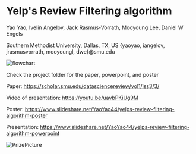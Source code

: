 # Yelp's Review Filtering algorithm

Yao Yao, Ivelin Angelov, Jack Rasmus-Vorrath, Mooyoung Lee, Daniel W Engels

Southern Methodist University, Dallas, TX, US
{yaoyao, iangelov, jrasmusvorrath, mooyoungl, dwe}@smu.edu


![flowchart](https://github.com/post2web/capstone/blob/master/flowchart.png)

Check the project folder for the paper, powerpoint, and poster

Paper: https://scholar.smu.edu/datasciencereview/vol1/iss3/3/

Video of presentation: https://youtu.be/uavbPKiUg9M

Poster: https://www.slideshare.net/YaoYao44/yelps-review-filtering-algorithm-poster

Presentation: https://www.slideshare.net/YaoYao44/yelps-review-filtering-algorithm-powerpoint

![PrizePicture](https://github.com/post2web/capstone/blob/master/PrizePicture.jpeg)
